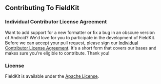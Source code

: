 ## Contributing To FieldKit

### Individual Contributor License Agreement

Want to add support for a new formatter or fix a bug in an obscure version of Android? We'd love for you to participate in the development of FieldKit. Before we can accept your pull request, please sign our [Individual Contributor License Agreement][cla]. It's a short form that covers our bases and makes sure you're eligible to contribute. Thank you!

### License

FieldKit is available under the [Apache License][license].

[cla]: https://spreadsheets.google.com/spreadsheet/viewform?formkey=dDViT2xzUHAwRkI3X3k5Z0lQM091OGc6MQ&ndplr=1
[license]: https://github.com/square/field-kit/blob/master/LICENSE
